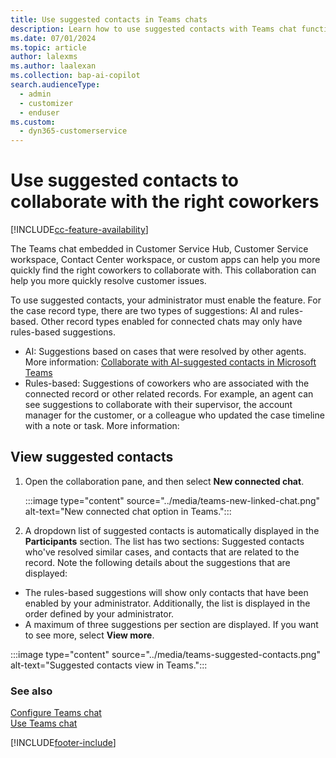 ```yaml
---
title: Use suggested contacts in Teams chats 
description: Learn how to use suggested contacts with Teams chat functionality.
ms.date: 07/01/2024
ms.topic: article
author: lalexms
ms.author: laalexan
ms.collection: bap-ai-copilot
search.audienceType: 
  - admin
  - customizer
  - enduser
ms.custom: 
  - dyn365-customerservice
---
```


# Use suggested contacts to collaborate with the right coworkers

[!INCLUDE[cc-feature-availability](../../includes/cc-feature-availability.md)]


The Teams chat embedded in Customer Service Hub, Customer Service workspace, Contact Center workspace, or custom apps can help you more quickly find the right coworkers to collaborate with. This collaboration can help you more quickly resolve customer issues.

To use suggested contacts, your administrator must enable the feature. For the case record type, there are two types of suggestions: AI and rules-based. Other record types enabled for connected chats may only have rules-based suggestions.
-  AI: Suggestions based on cases that were resolved by other agents. More information: [Collaborate with AI-suggested contacts in Microsoft Teams](/dynamics365/customer-service/use-ai-suggested-contacts-teams)
-  Rules-based: Suggestions of coworkers who are associated with the connected record or other related records. For example, an agent can see suggestions to collaborate with their supervisor, the account manager for the customer, or a colleague who updated the case timeline with a note or task. More information:

## View suggested contacts

1. Open the collaboration pane, and then select **New connected chat**.
   
   :::image type="content" source="../media/teams-new-linked-chat.png" alt-text="New connected chat option in Teams.":::

2. A dropdown list of suggested contacts is automatically displayed in the **Participants** section. The list has two sections: Suggested contacts who've resolved similar cases, and contacts that are related to the record. Note the following details about the suggestions that are displayed:
  - The rules-based suggestions will show only contacts that have been enabled by your administrator. Additionally, the list is displayed in the order defined by your administrator.
  - A maximum of three suggestions per section are displayed. If you want to see more, select **View more**.

   :::image type="content" source="../media/teams-suggested-contacts.png" alt-text="Suggested contacts view in Teams.":::
   

### See also

[Configure Teams chat ](../administer/configure-teams-chat.md)<br>
[Use Teams chat ](use-teams-chat.md)<br>

[!INCLUDE[footer-include](../../includes/footer-banner.md)]  
 

